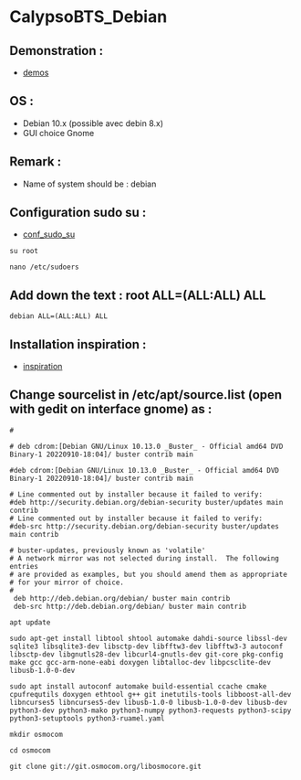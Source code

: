 # CalypsoBTS_Debian
## Demonstration : 
* [demos](https://youtu.be/_nGVeG_76W8)
## OS : 
* Debian 10.x (possible avec debin 8.x)
* GUI choice Gnome

## Remark :
* Name of system should be : debian
## Configuration sudo su : 
* [conf_sudo_su](https://www.cyberithub.com/solved-user-is-not-in-the-sudoers-file-this-incident-reported/)
```
su root
```
```
nano /etc/sudoers
```
## Add down the text : root ALL=(ALL:ALL) ALL
```
debian ALL=(ALL:ALL) ALL
```
## Installation inspiration : 
* [inspiration](https://pastebin.com/Gi9jx6Tz)
## Change sourcelist in /etc/apt/source.list (open with gedit on interface gnome) as :

```
#

# deb cdrom:[Debian GNU/Linux 10.13.0 _Buster_ - Official amd64 DVD Binary-1 20220910-18:04]/ buster contrib main

#deb cdrom:[Debian GNU/Linux 10.13.0 _Buster_ - Official amd64 DVD Binary-1 20220910-18:04]/ buster contrib main

# Line commented out by installer because it failed to verify:
#deb http://security.debian.org/debian-security buster/updates main contrib
# Line commented out by installer because it failed to verify:
#deb-src http://security.debian.org/debian-security buster/updates main contrib

# buster-updates, previously known as 'volatile'
# A network mirror was not selected during install.  The following entries
# are provided as examples, but you should amend them as appropriate
# for your mirror of choice.
#
 deb http://deb.debian.org/debian/ buster main contrib
 deb-src http://deb.debian.org/debian/ buster main contrib
```
```
apt update
```
```
sudo apt-get install libtool shtool automake dahdi-source libssl-dev sqlite3 libsqlite3-dev libsctp-dev libfftw3-dev libfftw3-3 autoconf libsctp-dev libgnutls28-dev libcurl4-gnutls-dev git-core pkg-config make gcc gcc-arm-none-eabi doxygen libtalloc-dev libpcsclite-dev libusb-1.0-0-dev
```
```
sudo apt install autoconf automake build-essential ccache cmake cpufrequtils doxygen ethtool g++ git inetutils-tools libboost-all-dev libncurses5 libncurses5-dev libusb-1.0-0 libusb-1.0-0-dev libusb-dev python3-dev python3-mako python3-numpy python3-requests python3-scipy python3-setuptools python3-ruamel.yaml
```
```
mkdir osmocom
```
```
cd osmocom
```
```
git clone git://git.osmocom.org/libosmocore.git
```


